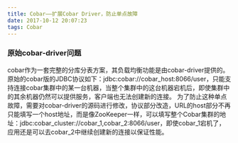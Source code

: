 ```yaml
---
title: Cobar——扩展Cobar Driver，防止单点故障
date: 2017-10-12 20:07:23
tags: Cobar
---
```


### 原始cobar-driver问题

cobar作为一套完整的分库分表方案，其负载均衡功能是由cobar-driver提供的。原始的cobar版的JDBC协议如下：jdbc:cobar://cobar_host:8066/user，只能支持连接cobar集群中的某一台机器，当整个集群中的这台机器宕机后，即使集群中的其余机器仍然可以提供服务，客户端也无法创建新的连接。
为了防止这种单点故障，需要对cobar-driver的源码进行修改，协议部分改造，URL的host部分不再只能填写一个host地址，而是像ZooKeeper一样，可以填写整个Cobar集群的地址：jdbc:cobar_cluster://cobar_1,cobar_2:8066/user，即使cobar_1宕机了，应用还是可以去cobar_2中继续创建新的连接以保证性能。
